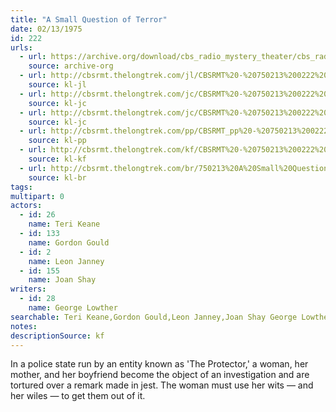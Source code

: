 ```yaml
---
title: "A Small Question of Terror"
date: 02/13/1975
id: 222
urls: 
  - url: https://archive.org/download/cbs_radio_mystery_theater/cbs_radio_mystery_theater-0201-0250.zip/cbs_radio_mystery_theater-0201-0250%2Fcbsrmt_0222_a_small_question_of_terror.mp3
    source: archive-org
  - url: http://cbsrmt.thelongtrek.com/jl/CBSRMT%20-%20750213%200222%20A%20Small%20Question%20Of%20Terror_jl.mp3
    source: kl-jl
  - url: http://cbsrmt.thelongtrek.com/jc/CBSRMT%20-%20750213%200222%20Small%20Question%20Of%20Terror%20vbr%20fb2_jc.mp3
    source: kl-jc
  - url: http://cbsrmt.thelongtrek.com/jc/CBSRMT%20-%20750213%200222%20Small%20Question%20Of%20Terror%20vbr%20kb%20buzz%20-intro_jc.mp3
    source: kl-jc
  - url: http://cbsrmt.thelongtrek.com/pp/CBSRMT_pp%20-%20750213%200222%20A%20Small%20Question%20of%20Terror.mp3
    source: kl-pp
  - url: http://cbsrmt.thelongtrek.com/kf/CBSRMT%20-%20750213%200222%20A%20Small%20Question%20Of%20Terror_kf.mp3
    source: kl-kf
  - url: http://cbsrmt.thelongtrek.com/br/750213%20A%20Small%20Question%20Of%20Terror-WOR.mp3
    source: kl-br
tags: 
multipart: 0
actors:  
  - id: 26
    name: Teri Keane  
  - id: 133
    name: Gordon Gould  
  - id: 2
    name: Leon Janney  
  - id: 155
    name: Joan Shay
writers:  
  - id: 28
    name: George Lowther
searchable: Teri Keane,Gordon Gould,Leon Janney,Joan Shay George Lowther
notes: 
descriptionSource: kf
---
```

In a police state run by an entity known as 'The Protector,' a woman, her mother, and her boyfriend become the object of an investigation and are tortured over a remark made in jest. The woman must use her wits — and her wiles — to get them out of it.